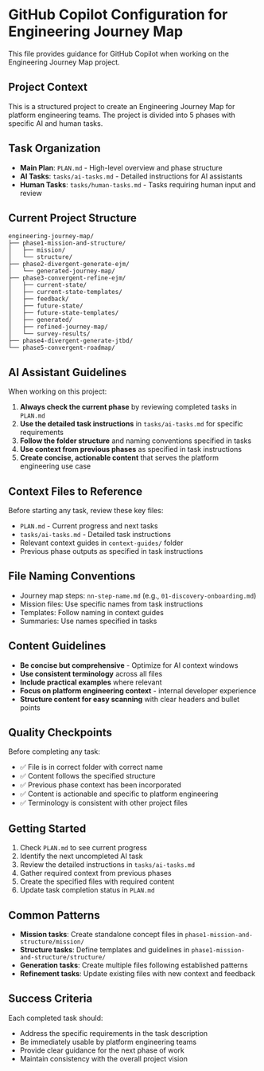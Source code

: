 # GitHub Copilot Configuration for Engineering Journey Map

This file provides guidance for GitHub Copilot when working on the Engineering Journey Map project.

## Project Context

This is a structured project to create an Engineering Journey Map for platform engineering teams. The project is divided into 5 phases with specific AI and human tasks.

## Task Organization

- **Main Plan**: `PLAN.md` - High-level overview and phase structure
- **AI Tasks**: `tasks/ai-tasks.md` - Detailed instructions for AI assistants
- **Human Tasks**: `tasks/human-tasks.md` - Tasks requiring human input and review

## Current Project Structure

```
engineering-journey-map/
├── phase1-mission-and-structure/
│   ├── mission/
│   └── structure/
├── phase2-divergent-generate-ejm/
│   └── generated-journey-map/
├── phase3-convergent-refine-ejm/
│   ├── current-state/
│   ├── current-state-templates/
│   ├── feedback/
│   ├── future-state/
│   ├── future-state-templates/
│   ├── generated/
│   ├── refined-journey-map/
│   └── survey-results/
├── phase4-divergent-generate-jtbd/
└── phase5-convergent-roadmap/
```

## AI Assistant Guidelines

When working on this project:

1. **Always check the current phase** by reviewing completed tasks in `PLAN.md`
2. **Use the detailed task instructions** in `tasks/ai-tasks.md` for specific requirements
3. **Follow the folder structure** and naming conventions specified in tasks
4. **Use context from previous phases** as specified in task instructions
5. **Create concise, actionable content** that serves the platform engineering use case

## Context Files to Reference

Before starting any task, review these key files:
- `PLAN.md` - Current progress and next tasks
- `tasks/ai-tasks.md` - Detailed task instructions
- Relevant context guides in `context-guides/` folder
- Previous phase outputs as specified in task instructions

## File Naming Conventions

- Journey map steps: `nn-step-name.md` (e.g., `01-discovery-onboarding.md`)
- Mission files: Use specific names from task instructions
- Templates: Follow naming in context guides
- Summaries: Use names specified in tasks

## Content Guidelines

- **Be concise but comprehensive** - Optimize for AI context windows
- **Use consistent terminology** across all files
- **Include practical examples** where relevant
- **Focus on platform engineering context** - internal developer experience
- **Structure content for easy scanning** with clear headers and bullet points

## Quality Checkpoints

Before completing any task:
- ✅ File is in correct folder with correct name
- ✅ Content follows the specified structure
- ✅ Previous phase context has been incorporated
- ✅ Content is actionable and specific to platform engineering
- ✅ Terminology is consistent with other project files

## Getting Started

1. Check `PLAN.md` to see current progress
2. Identify the next uncompleted AI task
3. Review the detailed instructions in `tasks/ai-tasks.md`
4. Gather required context from previous phases
5. Create the specified files with required content
6. Update task completion status in `PLAN.md`

## Common Patterns

- **Mission tasks**: Create standalone concept files in `phase1-mission-and-structure/mission/`
- **Structure tasks**: Define templates and guidelines in `phase1-mission-and-structure/structure/`
- **Generation tasks**: Create multiple files following established patterns
- **Refinement tasks**: Update existing files with new context and feedback

## Success Criteria

Each completed task should:
- Address the specific requirements in the task description
- Be immediately usable by platform engineering teams
- Provide clear guidance for the next phase of work
- Maintain consistency with the overall project vision